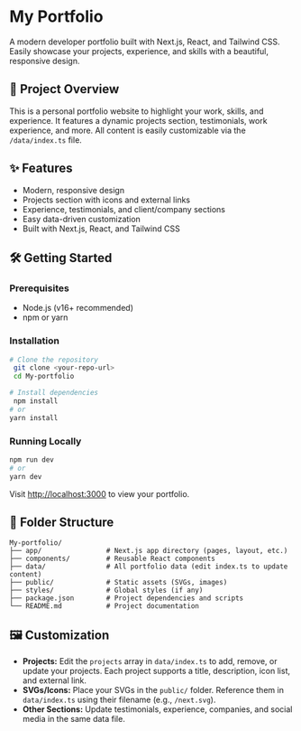 # My Portfolio

A modern developer portfolio built with Next.js, React, and Tailwind CSS. Easily showcase your projects, experience, and skills with a beautiful, responsive design.

## 🚀 Project Overview
This is a personal portfolio website to highlight your work, skills, and experience. It features a dynamic projects section, testimonials, work experience, and more. All content is easily customizable via the `/data/index.ts` file.

## ✨ Features
- Modern, responsive design
- Projects section with icons and external links
- Experience, testimonials, and client/company sections
- Easy data-driven customization
- Built with Next.js, React, and Tailwind CSS

## 🛠️ Getting Started

### Prerequisites
- Node.js (v16+ recommended)
- npm or yarn

### Installation
```bash
# Clone the repository
 git clone <your-repo-url>
 cd My-portfolio

# Install dependencies
 npm install
# or
yarn install
```

### Running Locally
```bash
npm run dev
# or
yarn dev
```
Visit [http://localhost:3000](http://localhost:3000) to view your portfolio.

## 📁 Folder Structure
```
My-portfolio/
├── app/                # Next.js app directory (pages, layout, etc.)
├── components/         # Reusable React components
├── data/               # All portfolio data (edit index.ts to update content)
├── public/             # Static assets (SVGs, images)
├── styles/             # Global styles (if any)
├── package.json        # Project dependencies and scripts
└── README.md           # Project documentation
```

## 🖼️ Customization
- **Projects:** Edit the `projects` array in `data/index.ts` to add, remove, or update your projects. Each project supports a title, description, icon list, and external link.
- **SVGs/Icons:** Place your SVGs in the `public/` folder. Reference them in `data/index.ts` using their filename (e.g., `/next.svg`).
- **Other Sections:** Update testimonials, experience, companies, and social media in the same data file.



